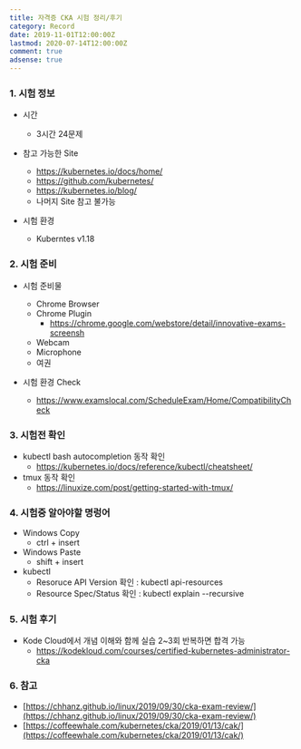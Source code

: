 ```yaml
---
title: 자격증 CKA 시험 정리/후기
category: Record
date: 2019-11-01T12:00:00Z
lastmod: 2020-07-14T12:00:00Z
comment: true
adsense: true
---
```


### 1. 시험 정보

* 시간
  * 3시간 24문제

* 참고 가능한 Site
  * https://kubernetes.io/docs/home/
  * https://github.com/kubernetes/
  * https://kubernetes.io/blog/
  * 나머지 Site 참고 불가능

* 시험 환경
  * Kuberntes v1.18

### 2. 시험 준비

* 시험 준비물
  * Chrome Browser
  * Chrome Plugin
    * https://chrome.google.com/webstore/detail/innovative-exams-screensh
  * Webcam
  * Microphone
  * 여권

* 시험 환경 Check
  * https://www.examslocal.com/ScheduleExam/Home/CompatibilityCheck

### 3. 시험전 확인

* kubectl bash autocompletion 동작 확인
  * https://kubernetes.io/docs/reference/kubectl/cheatsheet/
* tmux 동작 확인
  * https://linuxize.com/post/getting-started-with-tmux/

### 4. 시험중 알아야할 명렁어

* Windows Copy
  * ctrl + insert
* Windows Paste
  * shift + insert
* kubectl
  * Resoruce API Version 확인 : kubectl api-resources
  * Resource Spec/Status 확인 : kubectl explain --recursive <resource>

### 5. 시험 후기

* Kode Cloud에서 개념 이해와 함께 실습 2~3회 반복하면 합격 가능
  * https://kodekloud.com/courses/certified-kubernetes-administrator-cka 

### 6. 참고

* [https://chhanz.github.io/linux/2019/09/30/cka-exam-review/](https://chhanz.github.io/linux/2019/09/30/cka-exam-review/)
* [https://coffeewhale.com/kubernetes/cka/2019/01/13/cak/](https://coffeewhale.com/kubernetes/cka/2019/01/13/cak/)
